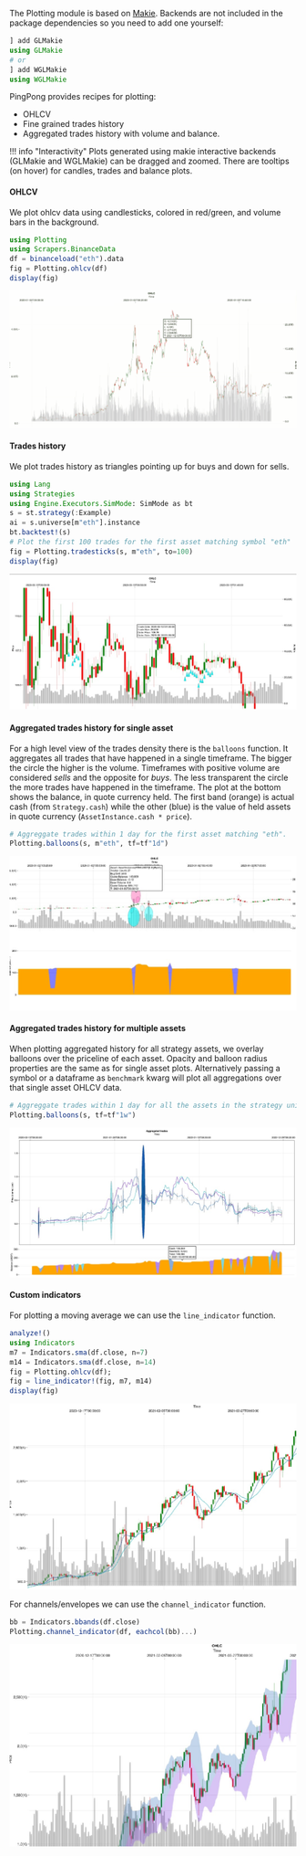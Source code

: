 The Plotting module is based on [Makie](https://docs.makie.org/stable/). Backends are not included in the package dependencies so you need to add one yourself:

```julia
] add GLMakie
using GLMakie
# or
] add WGLMakie
using WGLMakie
```

PingPong provides recipes for plotting:

- OHLCV
- Fine grained trades history
- Aggregated trades history with volume and balance.

!!! info "Interactivity"
    Plots generated using makie interactive backends (GLMakie and WGLMakie) can be dragged and zoomed.
    There are tooltips (on hover) for candles, trades and balance plots.

#### OHLCV

We plot ohlcv data using candlesticks, colored in red/green, and volume bars in the background.
```julia
using Plotting
using Scrapers.BinanceData
df = binanceload("eth").data
fig = Plotting.ohlcv(df)
display(fig)
```
![OHLCV Plot](./assets/ohlcv.gif)

#### Trades history
We plot trades history as triangles pointing up for buys and down for sells.
```julia
using Lang
using Strategies
using Engine.Executors.SimMode: SimMode as bt
s = st.strategy(:Example)
ai = s.universe[m"eth"].instance
bt.backtest!(s)
# Plot the first 100 trades for the first asset matching symbol "eth"
fig = Plotting.tradesticks(s, m"eth", to=100)
display(fig)
```
![TradesTicks](./assets/tradesticks.jpg)

#### Aggregated trades history for single asset

For a high level view of the trades density there is the `balloons` function. It aggregates all trades that have happened in a single timeframe. The bigger the circle the higher is the volume. Timeframes with positive volume are considered _sells_ and the opposite for _buys_. The less transparent the circle the more trades have happened in the timeframe. The plot at the bottom shows the balance, in quote currency held. The first band (orange) is actual cash (from `Strategy.cash`) while the other (blue) is the value of held assets in quote currency (`AssetInstance.cash * price`).

``` julia
# Aggreggate trades within 1 day for the first asset matching "eth".
Plotting.balloons(s, m"eth", tf=tf"1d")
```
![Ballons](./assets/balloons.jpg)

#### Aggregated trades history for multiple assets
When plotting aggregated history for all strategy assets, we overlay balloons over the priceline of each asset.
Opacity and balloon radius properties are the same as for single asset plots. Alternatively passing a symbol or a dataframe as `benchmark` kwarg will plot all aggregations over that single asset OHLCV data.
``` julia
# Aggreggate trades within 1 day for all the assets in the strategy universe
Plotting.balloons(s, tf=tf"1w")
```

![Ballons Multi](./assets/balloons-multi.jpg)

#### Custom indicators

For plotting a moving average we can use the `line_indicator` function.
``` julia
analyze!()
using Indicators
m7 = Indicators.sma(df.close, n=7)
m14 = Indicators.sma(df.close, n=14)
fig = Plotting.ohlcv(df);
fig = line_indicator!(fig, m7, m14)
display(fig)
```
![Line Indicator](./assets/line-indicator.jpg)

For channels/envelopes we can use the `channel_indicator` function.

``` julia
bb = Indicators.bbands(df.close)
Plotting.channel_indicator(df, eachcol(bb)...)
```
![Channel Indicator](./assets/channel-indicator.jpg)
